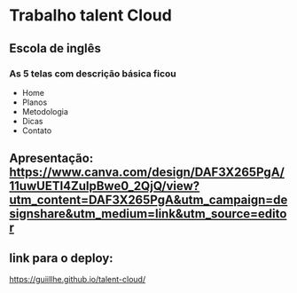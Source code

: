 # Trabalho talent Cloud 

## Escola de inglês
### As 5 telas com descrição básica ficou
* Home
* Planos
* Metodologia
* Dicas
* Contato
## Apresentação: https://www.canva.com/design/DAF3X265PgA/11uwUETI4ZulpBwe0_2QjQ/view?utm_content=DAF3X265PgA&utm_campaign=designshare&utm_medium=link&utm_source=editor


## link para o deploy:

https://guiillhe.github.io/talent-cloud/

